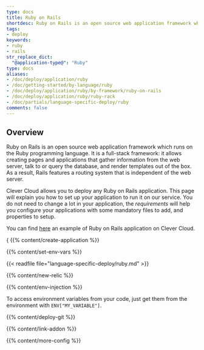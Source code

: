 ```yaml
---
type: docs
title: Ruby on Rails
shortdesc: Ruby on Rails is an open source web application framework which runs on the Ruby programming language.
tags:
- deploy
keywords:
- ruby
- rails
str_replace_dict:
  "@application-type@": "Ruby"
type: docs
aliases:
- /doc/deploy/application/ruby
- /doc/getting-started/by-language/ruby
- /doc/deploy/application/ruby/by-framework/ruby-on-rails
- /doc/deploy/application/ruby/ruby-rack
- /doc/partials/language-specific-deploy/ruby
comments: false
---
```


## Overview

Ruby on Rails is an open source web application framework which runs on the Ruby programming language. It is a full-stack framework: it allows creating pages and applications that gather information from the web server, talk to or query the database, and render templates out of the box. As a result, Rails features a routing system that is independent of the web server.

Clever Cloud allows you to deploy any Ruby on Rails application. This page will explain you how to set up your application to run it on our service.
You do not need to change a lot in your application, the *requirements* will help you configure your applications with some mandatory files to add, and properties to setup.

You can find [here](https://GitHub.com/CleverCloudDemos/demo-rubyonrails-pg-rest) an example of Ruby on Rails application on Clever Cloud.

{ {{% content/create-application %}}

 {{% content/set-env-vars %}}

{{< readfile file="language-specific-deploy/ruby.md" >}}

 {{% content/new-relic %}}

 {{% content/env-injection %}}

To access environment variables from your code, just get them from the environment with `ENV["MY_VARIABLE"]`.

 {{% content/deploy-git %}}

 {{% content/link-addon %}}

{{% content/more-config %}}
